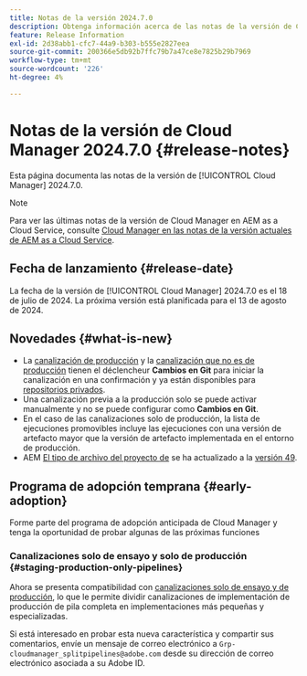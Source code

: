 ```yaml
---
title: Notas de la versión 2024.7.0
description: Obtenga información acerca de las notas de la versión de Cloud Manager 2024.7.0.
feature: Release Information
exl-id: 2d38abb1-cfc7-44a9-b303-b555e2827eea
source-git-commit: 200366e5db92b7ffc79b7a47ce8e7825b29b7969
workflow-type: tm+mt
source-wordcount: '226'
ht-degree: 4%

---
```



# Notas de la versión de Cloud Manager 2024.7.0 {#release-notes}

Esta página documenta las notas de la versión de [!UICONTROL Cloud Manager] 2024.7.0.

>[!NOTE]
>
>Para ver las últimas notas de la versión de Cloud Manager en AEM as a Cloud Service, consulte [Cloud Manager en las notas de la versión actuales de AEM as a Cloud Service](https://experienceleague.adobe.com/en/docs/experience-manager-cloud-service/content/release-notes/cloud-manager/current).

## Fecha de lanzamiento {#release-date}

La fecha de la versión de [!UICONTROL Cloud Manager] 2024.7.0 es el 18 de julio de 2024. La próxima versión está planificada para el 13 de agosto de 2024.

## Novedades {#what-is-new}

* La [canalización de producción](/help/using/production-pipelines.md#adding-production-pipeline) y la [canalización que no es de producción](/help/using/non-production-pipelines.md#adding-non-production-pipeline) tienen el déclencheur **Cambios en Git** para iniciar la canalización en una confirmación y ya están disponibles para [repositorios privados](/help/managing-code/private-repositories.md).
* Una canalización previa a la producción solo se puede activar manualmente y no se puede configurar como **Cambios en Git**.
* En el caso de las canalizaciones solo de producción, la lista de ejecuciones promovibles incluye las ejecuciones con una versión de artefacto mayor que la versión de artefacto implementada en el entorno de producción.
* AEM [El tipo de archivo del proyecto de](https://experienceleague.adobe.com/es/docs/experience-manager-core-components/using/developing/archetype/overview) se ha actualizado a la [versión 49](https://github.com/adobe/aem-project-archetype/tree/aem-project-archetype-49).

## Programa de adopción temprana {#early-adoption}

Forme parte del programa de adopción anticipada de Cloud Manager y tenga la oportunidad de probar algunas de las próximas funciones

### Canalizaciones solo de ensayo y solo de producción {#staging-production-only-pipelines}

Ahora se presenta compatibilidad con [canalizaciones solo de ensayo y de producción](/help/using/stage-prod-only.md), lo que le permite dividir canalizaciones de implementación de producción de pila completa en implementaciones más pequeñas y especializadas.

Si está interesado en probar esta nueva característica y compartir sus comentarios, envíe un mensaje de correo electrónico a `Grp-cloudmanager_splitpipelines@adobe.com` desde su dirección de correo electrónico asociada a su Adobe ID.
